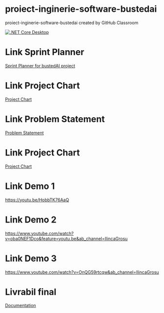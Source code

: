 # proiect-inginerie-software-bustedai
proiect-inginerie-software-bustedai created by GitHub Classroom

[![.NET Core Desktop](https://github.com/inginerie-software-22-23/proiect-inginerie-software-bustedai/actions/workflows/dotnet-desktop.yml/badge.svg)](https://github.com/inginerie-software-22-23/proiect-inginerie-software-bustedai/actions/workflows/dotnet-desktop.yml)

# Link Sprint Planner
[Sprint Planner for bustedAI project](https://docs.google.com/spreadsheets/d/16vLLRd1A86IMXz-6o4SOA034RU-AbtB7rw2PQL5WCJE/edit#gid=0)

# Link Project Chart
[Project Chart](https://docs.google.com/document/d/1VCJf-GGZD8LIGYsz41iVwcwmNcKJWqzs1Unu8eLc69c/edit?amp%3Busp=embed_facebook)


# Link Problem Statement
[Problem Statement](https://docs.google.com/document/d/1TZzNgOfmmYbAetV1EVqiXQN3iuhumcBcCAhJzQYMF8Y/edit)

# Link Project Chart
[Project Chart](https://docs.google.com/document/d/1VCJf-GGZD8LIGYsz41iVwcwmNcKJWqzs1Unu8eLc69c/edit?amp%3Busp=embed_facebook)

# Link Demo 1
https://youtu.be/HobbTK76AaQ

# Link Demo 2
https://www.youtube.com/watch?v=oba0NEF1Dco&feature=youtu.be&ab_channel=IlincaGrosu

# Link Demo 3
https://www.youtube.com/watch?v=OnQG59rtcqw&ab_channel=IlincaGrosu

# Livrabil final
[Documentation](https://github.com/inginerie-software-22-23/proiect-inginerie-software-bustedai/blob/main/documentatie_bustedAI.pdf)
